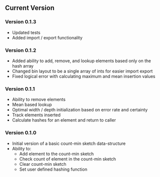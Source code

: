 ## Current Version

### Version 0.1.3
* Updated tests
* Added import / export functionality

### Version 0.1.2
* Added ability to add, remove, and lookup elements based only on the hash array
* Changed bin layout to be a single array of ints for easier import export
* Fixed logical error with calculating maximum and mean insertion values


### Version 0.1.1
* Ability to remove elements
* Mean based lookup
* Optimal width / depth initialization based on error rate and certainty
* Track elements inserted
* Calculate hashes for an element and return to caller

### Version 0.1.0
* Initial version of a basic count-min sketch data-structure
* Ability to:
    * Add element to the count-min sketch
    * Check count of element in the count-min sketch
    * Clear count-min sketch
    * Set user defined hashing function
